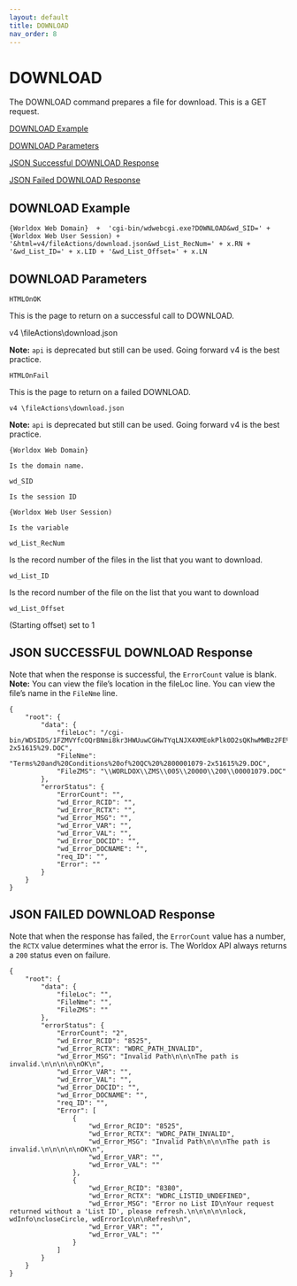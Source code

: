 ```yaml
---
layout: default
title: DOWNLOAD
nav_order: 8
---
```


# DOWNLOAD

The DOWNLOAD command prepares a file for download. This is a GET request.

[DOWNLOAD Example](#download-example)

[DOWNLOAD Parameters](#download-parameters)

[JSON Successful DOWNLOAD Response](#json-successful-download-response)

[JSON Failed DOWNLOAD Response](#json-failed-download-response)

## DOWNLOAD Example
`{Worldox Web Domain}  +  'cgi-bin/wdwebcgi.exe?DOWNLOAD&wd_SID=' + {Worldox Web User Session) + '&html=v4/fileActions/download.json&wd_List_RecNum=' + x.RN + '&wd_List_ID=' + x.LID + '&wd_List_Offset=' + x.LN`

## DOWNLOAD Parameters

`HTMLOnOK`

This is the page to return on a successful call to DOWNLOAD.

v4 \fileActions\download.json

**Note:** `api` is deprecated but still can be used. Going forward v4 is the best practice.

`HTMLOnFail`

This is the page to return on a failed DOWNLOAD.

`v4 \fileActions\download.json`

**Note:** `api`  is deprecated but still can be used. Going forward v4 is the best practice.

`{Worldox Web Domain}` 
	
	Is the domain name.

`wd_SID`
	
	Is the session ID

`{Worldox Web User Session)`
	
	Is the variable

`wd_List_RecNum`

Is the record number of the files in the list that you want to download.

`wd_List_ID`

Is the record number of the file on the list that you want to download 

`wd_List_Offset`

(Starting offset) set to 1

## JSON SUCCESSFUL DOWNLOAD Response

Note that when the response is successful, the `ErrorCount` value is blank. 
**Note:** You can view the file’s location in the fileLoc line. You can view the file’s name in the `FileNme` line. 

```
{
    "root": {
        "data": {
            "fileLoc": "/cgi-bin/WDSIDS/1FZMVYfcOQrBNmi8kr3HWUuwCGHwTYqLNJX4XMEokPlk0D2sQKhwMWBz2FE%243D/OPEN/005/20000/200/Terms%20and%20Conditions%20of%20QC%20%2800001079-2x51615%29.DOC",
            "FileNme": "Terms%20and%20Conditions%20of%20QC%20%2800001079-2x51615%29.DOC",
            "FileZMS": "\\WORLDOX\\ZMS\\005\\20000\\200\\00001079.DOC"
        },
        "errorStatus": {
            "ErrorCount": "",
            "wd_Error_RCID": "",
            "wd_Error_RCTX": "",
            "wd_Error_MSG": "",
            "wd_Error_VAR": "",
            "wd_Error_VAL": "",
            "wd_Error_DOCID": "",
            "wd_Error_DOCNAME": "",
            "req_ID": "",
            "Error": ""
        }
    }
}
```

## JSON FAILED DOWNLOAD Response

Note that when the response has failed, the `ErrorCount` value has a number, the `RCTX` value determines what the error is. The Worldox API always returns a `200` status even on failure.  

```
{
    "root": {
        "data": {
            "fileLoc": "",
            "FileNme": "",
            "FileZMS": ""
        },
        "errorStatus": {
            "ErrorCount": "2",
            "wd_Error_RCID": "8525",
            "wd_Error_RCTX": "WDRC_PATH_INVALID",
            "wd_Error_MSG": "Invalid Path\n\n\nThe path is invalid.\n\n\n\n\nOK\n",
            "wd_Error_VAR": "",
            "wd_Error_VAL": "",
            "wd_Error_DOCID": "",
            "wd_Error_DOCNAME": "",
            "req_ID": "",
            "Error": [
                {
                    "wd_Error_RCID": "8525",
                    "wd_Error_RCTX": "WDRC_PATH_INVALID",
                    "wd_Error_MSG": "Invalid Path\n\n\nThe path is invalid.\n\n\n\n\nOK\n",
                    "wd_Error_VAR": "",
                    "wd_Error_VAL": ""
                },
                {
                    "wd_Error_RCID": "8380",
                    "wd_Error_RCTX": "WDRC_LISTID_UNDEFINED",
                    "wd_Error_MSG": "Error no List ID\nYour request returned without a 'List ID', please refresh.\n\n\n\n\nlock, wdInfo\ncloseCircle, wdErrorIco\n\nRefresh\n",
                    "wd_Error_VAR": "",
                    "wd_Error_VAL": ""
                }
            ]
        }
    }
}
```
